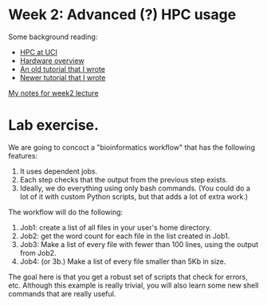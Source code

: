 # Week 2: Advanced (?) HPC usage

Some background reading:

* [HPC at UCI](https://hpc.oit.uci.edu/)
* [Hardware overview](https://hpc.oit.uci.edu/HPC_Overview.html)
* [An old tutorial that I wrote](https://hpc.oit.uci.edu/~krthornt/BioClusterGE.pdf)
* [Newer tutorial that I wrote](https://github.com/ThorntonLab/biocluster)

[My notes for week2 lecture](HPC.html)

# Lab exercise.

We are going to concoct a "bioinformatics workflow" that has the following features:

1. It uses dependent jobs.
2. Each step checks that the output from the previous step exists.
3. Ideally, we do everything using only bash commands.  (You could do a lot of it with custom Python scripts, but that
   adds a lot of extra work.)

The workflow will do the following:

1. Job1: create a list of all files in your user's home directory.
2. Job2: get the word count for each file in the list created in Job1.
3. Job3: Make a list of every file with fewer than 100 lines, using the output from Job2.
4. Job4: (or 3b.) Make a list of every file smaller than 5Kb in size.

The goal here is that you get a robust set of scripts that check for errors, etc.  Although this example is really
trivial, you will also learn some new shell commands that are really useful.
